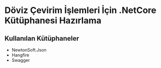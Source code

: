 # Döviz Çevirim İşlemleri İçin .NetCore Kütüphanesi Hazırlama

## Kullanılan Kütüphaneler
* NewtonSoft.Json
* Hangfire
* Swagger



